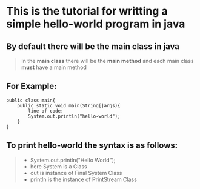 # This is the tutorial for writting a simple hello-world program in java

## By default there will be the main class in java 
> In the **main class** there will be the **main method** and each main class **must** have a main method

## For Example:
```
public class main{ 
	public static void main(String[]args){ 
		line of code; 
		System.out.println("hello-world");
	} 
}
```

## To print hello-world the syntax is as follows:
> - System.out.println("Hello World");
> - here System is a Class
> - out is instance of Final System Class
> - println is the instance of PrintStream Class
